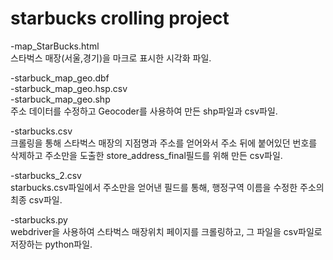 # starbucks crolling project

-map_StarBucks.html<br>
스타벅스 매장(서울,경기)을 마크로 표시한 시각화 파일.<br>

-starbuck_map_geo.dbf<br>
-starbuck_map_geo.hsp.csv<br>
-starbuck_map_geo.shp<br>
주소 데이터를 수정하고 Geocoder를 사용하여 만든 shp파일과 csv파일.<br>

-starbucks.csv<br>
크롤링을 통해 스타벅스 매장의 지점명과 주소를 얻어와서 주소 뒤에 붙어있던 번호를 삭제하고 주소만을 도출한 store_address_final필드를 위해 만든 csv파일.<br>

-starbucks_2.csv<br>
starbucks.csv파일에서 주소만을 얻어낸 필드를 통해, 행정구역 이름을 수정한 주소의 최종 csv파일.<br>

-starbucks.py<br>
webdriver을 사용하여 스타벅스 매장위치 페이지를 크롤링하고, 그 파일을 csv파일로 저장하는 python파일.<br>
